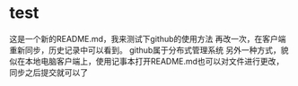 ﻿# test
这是一个新的README.md，我来测试下github的使用方法
再改一次，在客户端重新同步，历史记录中可以看到。
github属于分布式管理系统
另外一种方式，貌似在本地电脑客户端上，使用记事本打开README.md也可以对文件进行更改，
同步之后提交就可以了
